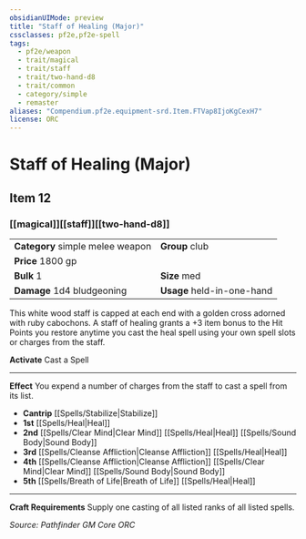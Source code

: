 ```yaml
---
obsidianUIMode: preview
title: "Staff of Healing (Major)"
cssclasses: pf2e,pf2e-spell
tags:
  - pf2e/weapon
  - trait/magical
  - trait/staff
  - trait/two-hand-d8
  - trait/common
  - category/simple
  - remaster
aliases: "Compendium.pf2e.equipment-srd.Item.FTVap8IjoKgCexH7"
license: ORC
---
```

# Staff of Healing (Major)
## Item 12
### [[magical]][[staff]][[two-hand-d8]]

|  |  |
| -- | -- |
| **Category** simple melee weapon | **Group** club |
| **Price** 1800 gp |  |
| **Bulk** 1 | **Size** med |
| **Damage** 1d4 bludgeoning  | **Usage** held-in-one-hand |



This white wood staff is capped at each end with a golden cross adorned with ruby cabochons. A staff of healing grants a +3 item bonus to the Hit Points you restore anytime you cast the heal spell using your own spell slots or charges from the staff.

**Activate** Cast a Spell

* * *

**Effect** You expend a number of charges from the staff to cast a spell from its list.

*   **Cantrip** [[Spells/Stabilize|Stabilize]]
*   **1st** [[Spells/Heal|Heal]]
*   **2nd** [[Spells/Clear Mind|Clear Mind]] [[Spells/Heal|Heal]] [[Spells/Sound Body|Sound Body]]
*   **3rd** [[Spells/Cleanse Affliction|Cleanse Affliction]] [[Spells/Heal|Heal]]
*   **4th** [[Spells/Cleanse Affliction|Cleanse Affliction]] [[Spells/Clear Mind|Clear Mind]] [[Spells/Sound Body|Sound Body]]
*   **5th** [[Spells/Breath of Life|Breath of Life]] [[Spells/Heal|Heal]]

* * *

**Craft Requirements** Supply one casting of all listed ranks of all listed spells.

*Source: Pathfinder GM Core*
*ORC*